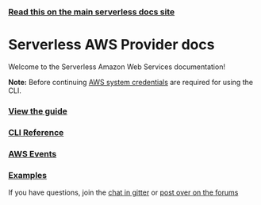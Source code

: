 <!--
title: Serverless - AWS Documentation
menuText: AWS
layout: Doc
-->

<!-- DOCS-SITE-LINK:START automatically generated  -->
### [Read this on the main serverless docs site](https://www.serverless.com/docs/providers/aws/)
<!-- DOCS-SITE-LINK:END -->

# Serverless AWS Provider docs

Welcome to the Serverless Amazon Web Services documentation!

**Note:** Before continuing [AWS system credentials](./guide/credentials/) are required for using the CLI.

### [View the guide](./guide)

### [CLI Reference](./cli-reference)

### [AWS Events](./events)

### [Examples](./examples)

If you have questions, join the [chat in gitter](https://gitter.im/serverless/serverless) or [post over on the forums](https://gitter.im/serverless/serverless)